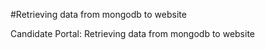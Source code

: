 #Retrieving data from mongodb to website

Candidate Portal: Retrieving data from mongodb to website
